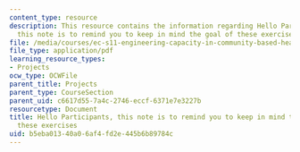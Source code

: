 ```yaml
---
content_type: resource
description: This resource contains the information regarding Hello Participants,
  this note is to remind you to keep in mind the goal of these exercises.
file: /media/courses/ec-s11-engineering-capacity-in-community-based-healthcare-fall-2005/b5eba01340a06af4fd2e445b6b89784c_MITEC_S11F05_mit_team_rost.pdf
file_type: application/pdf
learning_resource_types:
- Projects
ocw_type: OCWFile
parent_title: Projects
parent_type: CourseSection
parent_uid: c6617d55-7a4c-2746-eccf-6371e7e3227b
resourcetype: Document
title: Hello Participants, this note is to remind you to keep in mind the goal of
  these exercises
uid: b5eba013-40a0-6af4-fd2e-445b6b89784c
---
```

